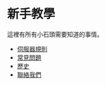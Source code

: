 # 新手教學
這裡有所有小石頭需要知道的事情。

- [伺服器規則](https://rock-mc.github.io/rule/)
- [常見問題](https://rock-mc.github.io/qa/)
- [歷史](https://rock-mc.github.io/history/)
- [聯絡我們](https://rock-mc.github.io/contact/)

